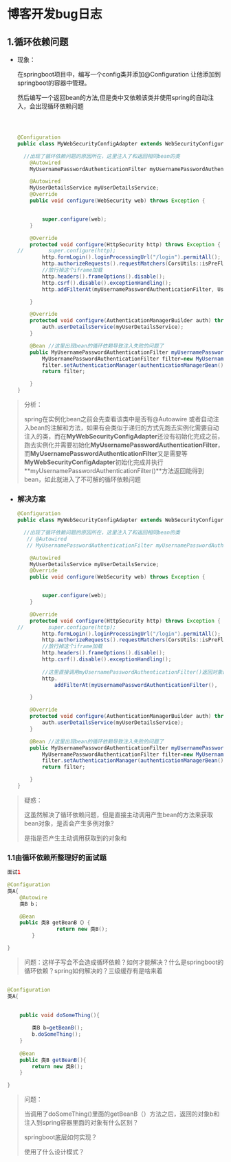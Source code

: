 # 博客开发bug日志



## 1.循环依赖问题



- 现象：

  在springboot项目中，编写一个config类并添加@Configuration 让他添加到springboot的容器中管理。

  然后编写一个返回bean的方法,但是类中又依赖该类并使用spring的自动注入，会出现循环依赖问题

  ```java
  
  
  
  @Configuration
  public class MyWebSecurityConfigAdapter extends WebSecurityConfigurerAdapter {
  
  	//出现了循环依赖问题的原因所在，这里注入了和返回相同bean的类
      @Autowired
      MyUsernamePasswordAuthenticationFilter myUsernamePasswordAuthenticationFilter;
  
      @Autowired
      MyUserDetailsService myUserDetailsService;
      @Override
      public void configure(WebSecurity web) throws Exception {
  
  
          super.configure(web);
      }
  
      @Override
      protected void configure(HttpSecurity http) throws Exception {
  //        super.configure(http);
          http.formLogin().loginProcessingUrl("/login").permitAll();
          http.authorizeRequests().requestMatchers(CorsUtils::isPreFlightRequest).permitAll();
          //放行掉这个iframe加载
          http.headers().frameOptions().disable();
          http.csrf().disable().exceptionHandling();
          http.addFilterAt(myUsernamePasswordAuthenticationFilter, UsernamePasswordAuthenticationFilter.class);
  
      }
  
      @Override
      protected void configure(AuthenticationManagerBuilder auth) throws Exception {
          auth.userDetailsService(myUserDetailsService);
      }
  
      @Bean //这里出现bean的循环依赖导致注入失败的问题了
      public MyUsernamePasswordAuthenticationFilter myUsernamePasswordAuthenticationFilter() throws Exception {
          MyUsernamePasswordAuthenticationFilter filter=new MyUsernamePasswordAuthenticationFilter();
          filter.setAuthenticationManager(authenticationManagerBean());
          return filter;
  
      }
  }
  
  ```

  

>
>
>分析：
>
>spring在实例化bean之前会先查看该类中是否有@Autoawire 或者自动注入bean的注解和方法，如果有会类似于递归的方式先跑去实例化需要自动注入的类，而在**MyWebSecurityConfigAdapter**还没有初始化完成之前，跑去实例化并需要初始化**MyUsernamePasswordAuthenticationFilter**，而**MyUsernamePasswordAuthenticationFilter**又是需要等**MyWebSecurityConfigAdapter**初始化完成并执行**myUsernamePasswordAuthenticationFilter()**方法返回能得到bean，如此就进入了不可解的循环依赖问题

- ### 解决方案

  ```java
  @Configuration
  public class MyWebSecurityConfigAdapter extends WebSecurityConfigurerAdapter {
  
  	//出现了循环依赖问题的原因所在，这里注入了和返回相同bean的类
     // @Autowired
     // MyUsernamePasswordAuthenticationFilter myUsernamePasswordAuthenticationFilter;
  
      @Autowired
      MyUserDetailsService myUserDetailsService;
      @Override
      public void configure(WebSecurity web) throws Exception {
  
  
          super.configure(web);
      }
  
      @Override
      protected void configure(HttpSecurity http) throws Exception {
  //        super.configure(http);
          http.formLogin().loginProcessingUrl("/login").permitAll();
          http.authorizeRequests().requestMatchers(CorsUtils::isPreFlightRequest).permitAll();
          //放行掉这个iframe加载
          http.headers().frameOptions().disable();
          http.csrf().disable().exceptionHandling();
          
          //这里直接调用myUsernamePasswordAuthenticationFilter()返回对象即可，不需要等注入bean完成；
          http.
              addFilterAt(myUsernamePasswordAuthenticationFilter(), 		       UsernamePasswordAuthenticationFilter.class);
  
      }
  
      @Override
      protected void configure(AuthenticationManagerBuilder auth) throws Exception {
          auth.userDetailsService(myUserDetailsService);
      }
  
      @Bean //这里出现bean的循环依赖导致注入失败的问题了
      public MyUsernamePasswordAuthenticationFilter myUsernamePasswordAuthenticationFilter() throws Exception {
          MyUsernamePasswordAuthenticationFilter filter=new MyUsernamePasswordAuthenticationFilter();
          filter.setAuthenticationManager(authenticationManagerBean());
          return filter;
  
      }
  }
  ```

  

>
>
>疑惑：
>
>这虽然解决了循环依赖问题，但是直接主动调用产生bean的方法来获取bean对象，是否会产生多例对象?
>
>是指是否产生主动调用获取到的对象和

### 1.1由循环依赖所整理好的面试题



```java
面试1

@Configuration
类A{
	@Autowire
	类B b；

	@Bean
	public 类B getBeanB（）{
    			return new 类B();
		}

}
```

>问题：这样子写会不会造成循环依赖？如何才能解决？什么是springboot的循环依赖？spring如何解决的？三级缓存有是啥来着

```java

@Configuration
类A{

    
    public void doSomeThing(){
        
        类B b=getBeanB();
        b.doSomeThing();
    }
    
    @Bean
    public 类B getBeanB(){
        return new 类B();
    }

}
```

>问题：
>
>
>
>当调用了doSomeThing()里面的getBeanB（）方法之后，返回的对象b和注入到spring容器里面的对象有什么区别？
>
>springboot底层如何实现？
>
>使用了什么设计模式？
